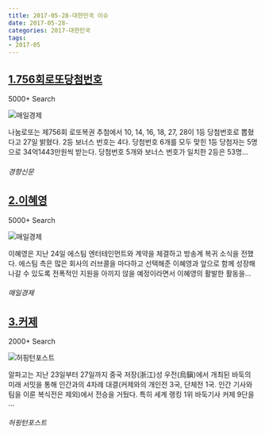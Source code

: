 ```yaml
---
title: 2017-05-28-대한민국 이슈
date: 2017-05-28-
categories: 2017-대한민국
tags: 
- 2017-05
---
```


[1.756회로또당첨번호](http://biz.khan.co.kr/khan_art_view.html?artid=201705272111001&code=920100)
--

5000+ Search

![매일경제](http://t2.gstatic.com/images?q=tbn:ANd9GcQ0ZysOm4ro34kfP5Gms4ZPquv9hnCU5OgJq-J6zqg7vvh3FpWd4Bd-eDK_AtAMS8DIphsIpQMi)

나눔로또는 제756회 로또복권 추첨에서 10, 14, 16, 18, 27, 28이 1등 당첨번호로 뽑혔다고 27일 밝혔다. 2등 보너스 번호는 4다. 당첨번호 6개를 모두 맞힌 1등 당첨자는 5명으로 34억1443만원씩 받는다. 당첨번호 5개와 보너스 번호가 일치한 2등은 53명...
###### 경향신문

[2.이혜영](http://news.mk.co.kr/newsRead.php?year=2017&no=357214)
--

5000+ Search

![매일경제](http://t2.gstatic.com/images?q=tbn:ANd9GcQk0BAC68kaWPgoPSSwy7gDKi5Fkpq_pGR_l2aZqOwRh2bMQTJoQYJM5mXRa4RIzQ70JKyrObHQ)

이혜영은 지난 24일 에스팀 엔터테인먼트와 계약을 체결하고 방송계 복귀 소식을 전했다. 에스팀 측은 많은 회사의 러브콜을 마다하고 선택해준 이혜영과 앞으로 함께 성장해 나갈 수 있도록 전폭적인 지원을 아끼지 않을 예정이라면서 이혜영의 활발한 활동을...
###### 매일경제

[3.커제](http://www.huffingtonpost.kr/2017/05/27/story_n_16835168.html)
--

2000+ Search

![허핑턴포스트](http://t2.gstatic.com/images?q=tbn:ANd9GcS-60jJepyVTvrb3rOsreeYHHYg5zsXWcEjqoux7LiU_hYQYsGyc1TXFwJEdZ87PL4HsPdafd0r)

알파고는 지난 23일부터 27일까지 중국 저장(浙江)성 우전(烏鎭)에서 개최된 바둑의 미래 서밋을 통해 인간과의 4차례 대결(커제와의 개인전 3국, 단체전 1국. 인간 기사와 팀을 이룬 복식전은 제외)에서 전승을 거뒀다. 특히 세계 랭킹 1위 바둑기사 커제 9단을 ...
###### 허핑턴포스트

